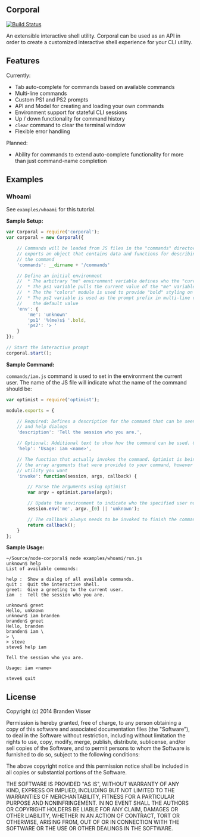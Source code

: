 ## Corporal

[![Build Status](https://travis-ci.org/mrvisser/node-corporal.png?branch=master)](https://travis-ci.org/mrvisser/node-corporal)

An extensible interactive shell utility. Corporal can be used as an API in order to create a customized interactive shell experience
for your CLI utility.

## Features

Currently:

* Tab auto-complete for commands based on available commands
* Multi-line commands
* Custom PS1 and PS2 prompts
* API and Model for creating and loading your own commands
* Environment support for stateful CLI sessions
* Up / down functionality for command history
* `clear` command to clear the terminal window
* Flexible error handling

Planned:

* Ability for commands to extend auto-complete functionality for more than just command-name completion

## Examples

### Whoami

See `examples/whoami` for this tutorial.

**Sample Setup:**

```javascript
var Corporal = require('corporal');
var corporal = new Corporal({

    // Commands will be loaded from JS files in the "commands" directory. Each command
    // exports an object that contains data and functions for describing and invoking
    // the command
    'commands': __dirname + '/commands'

    // Define an initial environment
    //  * The arbitrary "me" environment variable defines who the "current user" is
    //  * The ps1 variable pulls the current value of the "me" variable to put in the PS1 prompt
    //  * The the "colors" module is used to provide "bold" styling on the PS1
    //  * The ps2 variable is used as the prompt prefix in multi-line commands. "> " is also
    //    the default value
    'env': {
        'me': 'unknown'
        'ps1' '%(me)s$ '.bold,
        'ps2': '> '
    }
});

// Start the interactive prompt
corporal.start();
```

**Sample Command:**

`commands/iam.js` command is used to set in the environment the current user. The name of the JS file will indicate what the name of the command should be:

```javascript
var optimist = require('optimist');

module.exports = {

    // Required: Defines a description for the command that can be seen in command listings
    // and help dialogs
    'description': 'Tell the session who you are.',

    // Optional: Additional text to show how the command can be used. Can be multi-line, etc...
    'help': 'Usage: iam <name>',

    // The function that actually invokes the command. Optimist is being used here to parse
    // the array arguments that were provided to your command, however you can use whatever
    // utility you want
    'invoke': function(session, args, callback) {

        // Parse the arguments using optimist
        var argv = optimist.parse(args);

        // Update the environment to indicate who the specified user now is
        session.env('me', argv._[0] || 'unknown');

        // The callback always needs to be invoked to finish the command
        return callback();
    }
};
```

**Sample Usage:**

```
~/Source/node-corporal$ node examples/whoami/run.js
unknown$ help
List of available commands:

help :  Show a dialog of all available commands.
quit :  Quit the interactive shell.
greet:  Give a greeting to the current user.
iam  :  Tell the session who you are.

unknown$ greet
Hello, unknown
unknown$ iam branden
branden$ greet
Hello, branden
branden$ iam \
> \
> steve
steve$ help iam

Tell the session who you are.

Usage: iam <name>

steve$ quit
```


## License

Copyright (c) 2014 Branden Visser

Permission is hereby granted, free of charge, to any person obtaining a copy of this software and associated documentation files (the "Software"), to deal in the Software without restriction, including without limitation the rights to use, copy, modify, merge, publish, distribute, sublicense, and/or sell copies of the Software, and to permit persons to whom the Software is furnished to do so, subject to the following conditions:

The above copyright notice and this permission notice shall be included in all copies or substantial portions of the Software.

THE SOFTWARE IS PROVIDED "AS IS", WITHOUT WARRANTY OF ANY KIND, EXPRESS OR IMPLIED, INCLUDING BUT NOT LIMITED TO THE WARRANTIES OF MERCHANTABILITY, FITNESS FOR A PARTICULAR PURPOSE AND NONINFRINGEMENT. IN NO EVENT SHALL THE AUTHORS OR COPYRIGHT HOLDERS BE LIABLE FOR ANY CLAIM, DAMAGES OR OTHER LIABILITY, WHETHER IN AN ACTION OF CONTRACT, TORT OR OTHERWISE, ARISING FROM, OUT OF OR IN CONNECTION WITH THE SOFTWARE OR THE USE OR OTHER DEALINGS IN THE SOFTWARE.
